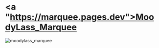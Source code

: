 # <a "https://marquee.pages.dev">MoodyLass_Marquee</a>
![moodylass_marquee](https://github.com/sudo-self/marquee/assets/119916323/bccaa5a4-3328-4832-b008-e6f449ed7df6)


